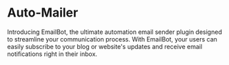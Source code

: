 # Auto-Mailer

Introducing EmailBot, the ultimate automation email sender plugin designed to streamline your communication process. With EmailBot, your users can easily subscribe to your blog or website's updates and receive email notifications right in their inbox.
